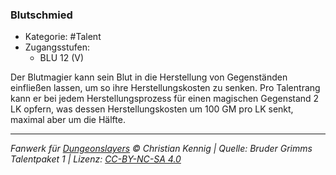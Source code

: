 <!---
Dies ist ein Fanwerk für DUNGEONSLAYERS © von Christian Kennig

Quellen:      [Bruder Grimms Talentpaket 1](https://www.f-space.de/ds4/downloads.html)
              [Talentbeschreibungen](https://www.f-space.de/ds4/tools-talentcards.html)
License:      [CC-BY-NC-SA 4.0](https://creativecommons.org/licenses/by-nc-sa/4.0/deed.de)
Richtlinien:  [Fanwerkrichtlinien](https://www.dungeonslayers.net/fanwerk-richtlinien/)
Autor:        Zauberlehrling
-->

### Blutschmied

- Kategorie: #Talent
- Zugangsstufen:
  - BLU 12 (V)

Der Blutmagier kann sein Blut in die Herstellung von Gegenständen einfließen lassen, um so ihre Herstellungskosten zu senken. Pro Talentrang kann er bei jedem Herstellungsprozess für einen magischen Gegenstand 2 LK opfern, was dessen Herstellungskosten um 100 GM pro LK senkt, maximal aber um die Hälfte.

---

_Fanwerk für [Dungeonslayers](https://www.dungeonslayers.net/) © Christian Kennig | Quelle: Bruder Grimms Talentpaket 1 | Lizenz: [CC-BY-NC-SA 4.0](https://creativecommons.org/licenses/by-nc-sa/4.0/deed.de)_
